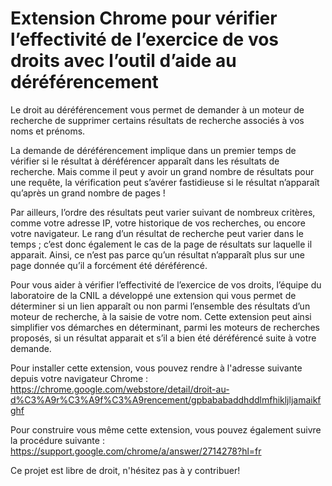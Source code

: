 # Extension Chrome pour vérifier l’effectivité de l’exercice de vos droits avec l’outil d’aide au déréférencement 

Le droit au déréférencement vous permet de demander à un moteur de recherche de supprimer certains résultats de recherche associés à vos noms et prénoms.

La demande de déréférencement implique dans un premier temps de vérifier si le résultat à déréférencer apparaît dans les résultats de recherche. Mais comme il peut y avoir un grand nombre de résultats pour une requête, la vérification peut s’avérer fastidieuse si le résultat n’apparaît qu’après un grand nombre de pages ! 

Par ailleurs, l’ordre des résultats peut varier suivant de nombreux critères, comme votre adresse IP, votre historique de vos recherches, ou encore votre navigateur. Le rang d’un résultat de recherche peut varier dans le temps ; c’est donc également le cas de la page de résultats sur laquelle il apparait. Ainsi, ce n’est pas parce qu’un résultat n’apparaît plus sur une page donnée qu’il a forcément été déréférencé.

Pour vous aider à vérifier l’effectivité de l’exercice de vos droits, l’équipe du laboratoire de la CNIL a développé une extension qui vous permet de déterminer si un lien apparaît ou non parmi l’ensemble des résultats d’un moteur de recherche, à la saisie de votre nom. Cette extension peut ainsi simplifier vos démarches en déterminant, parmi les moteurs de recherches proposés, si un résultat apparait et s’il a bien été déréférencé suite à votre demande. 

Pour installer cette extension, vous pouvez rendre à l'adresse suivante depuis votre navigateur Chrome :
https://chrome.google.com/webstore/detail/droit-au-d%C3%A9r%C3%A9f%C3%A9rencement/gpbababaddhddlmfhikljljamaikfghf

Pour construire vous même cette extension, vous pouvez également suivre la procédure suivante :
https://support.google.com/chrome/a/answer/2714278?hl=fr

Ce projet est libre de droit, n'hésitez pas à y contribuer!